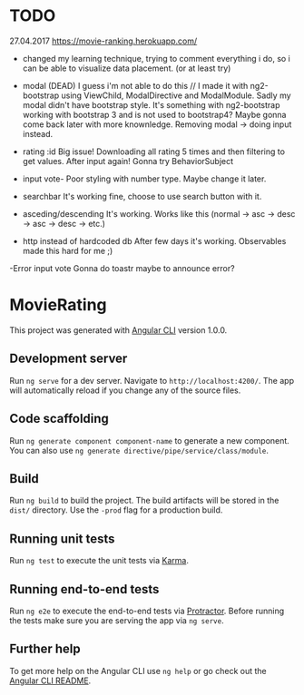 
# TODO 

27.04.2017
https://movie-ranking.herokuapp.com/

- changed my learning technique, trying to comment everything i do, so i can be able to visualize data placement. (or at least try)

- modal (DEAD)
I guess i'm not able to do this // I made it with ng2-bootstrap using ViewChild, ModalDirective and ModalModule. Sadly my modal didn't have bootstrap style.
It's something with ng2-bootstrap working with bootstrap 3 and is not used to bootstrap4? Maybe gonna come back later with more knownledge. Removing modal -> doing input instead.

- rating :id
Big issue! Downloading all rating 5 times and then filtering to get values.
After input again! Gonna try BehaviorSubject

- input vote- 
Poor styling with number type.
Maybe change it later.

- searchbar
It's working fine, choose to use search button with it.

- asceding/descending
It's working. Works like this (normal -> asc -> desc -> asc -> desc -> etc.)

- http instead of hardcoded db
After few days it's working. Observables made this hard for me ;)

-Error input vote
Gonna do toastr maybe to announce error?

# MovieRating

This project was generated with [Angular CLI](https://github.com/angular/angular-cli) version 1.0.0.

## Development server

Run `ng serve` for a dev server. Navigate to `http://localhost:4200/`. The app will automatically reload if you change any of the source files.

## Code scaffolding

Run `ng generate component component-name` to generate a new component. You can also use `ng generate directive/pipe/service/class/module`.

## Build

Run `ng build` to build the project. The build artifacts will be stored in the `dist/` directory. Use the `-prod` flag for a production build.

## Running unit tests

Run `ng test` to execute the unit tests via [Karma](https://karma-runner.github.io).

## Running end-to-end tests

Run `ng e2e` to execute the end-to-end tests via [Protractor](http://www.protractortest.org/).
Before running the tests make sure you are serving the app via `ng serve`.

## Further help

To get more help on the Angular CLI use `ng help` or go check out the [Angular CLI README](https://github.com/angular/angular-cli/blob/master/README.md).
